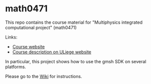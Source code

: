 # math0471

This repo contains the course material for "Multiphysics integrated computational project" (math0471)

Links:
* [Course website](https://people.montefiore.uliege.be/geuzaine/MATH0471/)
* [Course description on ULiege website](https://www.programmes.uliege.be/cocoon/20202021/cours/MATH0471-3.html)

In particular, this project shows how to use the gmsh SDK on several platforms.

Please go to the [Wiki](https://gitlab.uliege.be/R.Boman/gmsh-api/wikis/home) for instructions.


